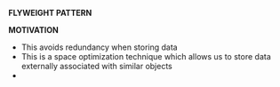 __FLYWEIGHT PATTERN__

**MOTIVATION**
- This avoids redundancy when storing data
- This is a space optimization technique which allows us to store data externally associated with similar objects
- 